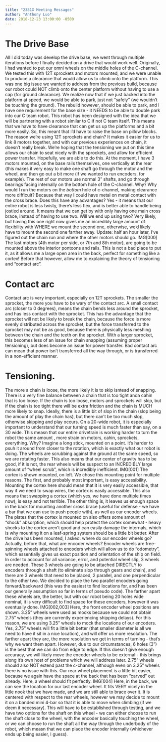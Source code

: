 ```yaml
---
title: "2381X Meeting Messages"
author: "Anthony Luo"
date: 2018-12-23 13:00:00 -0500
---
```

# The Drive Base
All I did today was develop the drive base, we went through multiple iterations before I finally decided on a drive that would work well. Originally, I had wanted to put our omni wheels on the middle holes of the C-channel. We tested this with 12T sprockets and motors mounted, and we were unable to produce a clearance that would allow us to climb onto the platform. This was one big issue we wanted to address from the previous build, because our robot could NOT climb onto the center platform without having to use a cap (for ground clearance). We realize now that if we just backed into the platform at speed, we would be able to park, just not “safely” (we wouldn’t be touching the ground). The rebuild however, should be able to park, and I have one requirement for the base size - it NEEDS to be able to double park into our C team robot. This robot has been designed with the idea that we will be partnering with a robot similar to C if not C team itself. This means that we have to have clearance that can get us up the platforms and a bit more easily. So, this meant that I’d have to raise the base on pillow blocks. The reason we’re using 12T sprockets and chain? It makes it easier for us to link 8 motors together, and with our previous experiences on chain, it doesn’t really break. We’re hoping that the tensioning we put on this time allows our chain to seat nicely with the sprockets, and allow for efficient power transfer. Hopefully, we are able to do this. At the moment, I have 3 motors mounted, on the base rails themselves, one vertically at the rear (this makes it very easy to make one shaft go through the motor and the wheel, and then go out a bit more (if we wanted to run encoders, for example). The rest of our motors use normal 3” shafts, and go through bearings facing internally on the bottom hole of the C-channel. Why? Why would I run the motors on the *bottom* hole of c-channel, making clearance more difficult? Because that way I could have metal on metal contact with the cross brace. Does this have any advantages? Yes - it means that our entire robot is less twisty, there’s less flex, and is better able to handle being jostled around. It means that we can get by with only having one main cross brace, instead of having to use two. Will we end up using two? Very likely, but having this one right now gives me an incredibly large amount of flexibility with WHERE we mount the second one, otherwise, we’d likely have to mount the second one farther away. 
Update: half an hour later, I’ve figured out the chain run and where the other motors should go. 
IMG[000]
The last motors (4th motor per side, or 7th and 8th motor), are going to be mounted above the interior pontoons and rails. This is not a bad place to put it, as it allows me a large open area in the back, perfect for something like a cortex! Before that however, allow me to explaining the theory of tensioning and “contact arc”.
# Contact arc
Contact arc is very important, especially on 12T sprockets. The smaller the sprocket, the more you have to be wary of the contact arc. A small contact arc (closer to 0 degrees), means the chain bends less around the sprocket, and has less contact with the sprocket. This has the advantage that the sprocket will not be likely to break the chain, because the force is more evenly distributed across the sprocket, but the force transferred to the sprocket may not be as good, because there is physically less meshing between the chain and the teeth on the sprocket. With a larger sprocket, this becomes less of an issue for chain snapping (assuming proper tensioning), but does become an issue for power transfer. Bad contact arc can mean that power isn’t transferred all the way through, or is transferred in a non-efficient manner. 
# Tensioning.
The more a chain is loose, the more likely it is to skip isntead of snapping. There is a very fine balance between a chain that is too tight anda cahin that is too loose. If the chain is too loose, motors and sprockets will skip, but if the chain is too tight there will be extra friction and the chain is MUCH more likely to snap. Ideally, there is a little bit of slop in the chain (slop being the amount of play the chain has), but there can’t be too much slop, otherwise skipping and play occurs. 
On a 20-wide robot, it is especially important to understand that our turning speed is much faster than say, on a 30 wide. This measn that our entire drivetrain is working harder to turn the robot the same amount , more strain on motors, cahin, sprockets, everything. Why? Imagine a long stick, mounted on a point. It’s harder to psuh it around from closer to the rotation, which is exactly what our robot is doing. The wheels are scrubbing against the ground at the same speed, so we are rotating faster. This also means that our center of gravity has to be good, if it is not, the rear wheels will be suspect to an INCREDIBLY large amount of “wheel scrub”, which is incredibly inefficient. 
IMG[001]
The cortex is shown mounted, on left. We chose this mounting point for multiple reasons. The first, and probably most important, is easy accessibility. Mounting the cortex here should mean that it is very easily accessible, that way if we need to swap wires, the cortex is easily accessible. This also means that swapping a cortex (which yes, we have done multiple times now), is easy and not terrible. The other thing is, it leaves us enough space in the back for mounting another cross brace (useful for defense - we have a bar that we can use to push people with), as well as our encoder wheels. The plates that the cortex is mounted on also offers some amount of “shock” absorption, which should help protect the cortex somewhat - heavy shocks to the cortex aren’t good and can easily damage the internals, which is why mounting it on a leaf-spring system should be a little bit better. 
After the drive has been mounted, I asked: where do our encoder wheels go? Actually, before that, what are encoder wheels? Encoder wheels are free-spinning wheels attached to encoders which will allow us to do “odometry”, which essentially gives us exact position and orientation of the ship on field. In order to account for all variance, error, and potential wheel slip, 3 wheels are needed. These 3 wheels are going to be attached DIRECTLY to encoders through a shaft (to eliminate slop through gears and chain), and there are 3 wheels that need to be placed, 2 parallel, and one perpendicular to the other two. We decided to place the two parallel encoders going forward/backward (this was the easiest to find locations for, and has been our generally assumption so far in terms of pseudo code). The farther apart these wheels are, the better, but with our robot being 20 holes wide nominal, it is very difficult to find space for these encoders, however it was eventually done.
IMG[002,003]
Here, the front encoder wheel positions are shown. 3.25” wheels were used as mocks because we could not obtain 2.75” wheels (they are currently experiencing shipping delays). For this reason, we are using 3.25” wheels to mock the locations of our encoders. Yes, 2.75” wheels will fit a little bit better (that smaller diameter is all we need to have it sit in a nice location), and will offer us more resolution. The farther apart they are, the more resolution we get in terms of turning - that’s why we want them apart. However, due to our circumstances, 6 holes (3”) is the best that we can do from edge to edge. If this doesn’t give enough accuracy, we will likely move the encoder wheels to be external - this brings along it’s own host of problems which we will address later. 2.75” wheels should also NOT extend past the c-channel, although even on 3.25” wheels there is no issue with this.
Our rear wheel placement is a little bit easier, because we again have the space at the back that has been “carved” out already. Here, a wheel should fit perfectly.
IMG[004]
Here, in the back, we can see the location for our last encoder wheel. It fits VERY nicely in the little nook that we have made, and we are still able to brace over it. It is centered with respect to the rear wheels, however we may decide to mount it on a banded mini 4-bar so that it is able to move when climbing (if we deem it necessary). This will have to be established through testing, and we have two options for the shaft on this wheel - we can either choose to run the shaft close to the wheel, with the encoder basically touching the wheel, or we can choose to run the shaft all the way through the underbody of the robot, which measn that we can place the encoder internally (whichever ends up being easier, I guess).
